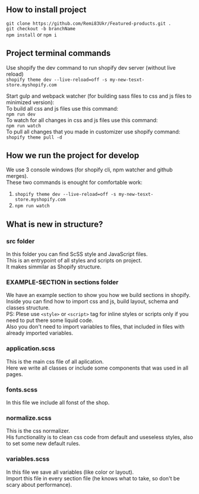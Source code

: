 ## How to install project
``` git clone https://github.com/Remi83Ukr/Featured-products.git . ```  
``` git checkout -b branchName ```  
``` npm install ``` or ``` npm i ```

## Project terminal commands
Use shopify the dev command to run shopify dev server (without live reload)  
``` shopify theme dev --live-reload=off -s my-new-tesxt-store.myshopify.com ```

Start gulp and webpack watcher (for building sass files to css and js files to minimized version):  
To build all css and js files use this command:  
``` npm run dev ```  
To watch for all changes in css and js files use this command:  
``` npm run watch ```  
To pull all changes that you made in customizer use shopify command:
``` shopify theme pull -d ```

## How we run the project for develop
We use 3 console windows (for shopify cli, npm watcher and github merges).  
These two commands is enought for comfortable work:  
1) ``` shopify theme dev --live-reload=off -s my-new-tesxt-store.myshopify.com ```
2) ``` npm run watch ```

## What is new in structure?
### src folder
In this folder you can find ScSS style and JavaScript files.  
This is an entrypoint of all styles and scripts on project.  
It makes simmilar as Shopify structure.

### EXAMPLE-SECTION in sections folder
We have an example section to show you how we build sections in shopify.  
Inside you can find how to import css and js, build layout, schema and classes structure.  
PS: Plese use `<style>` or `<script>` tag for inline styles or scripts only if you need to put there some liquid code.  
Also you don't need to import variables to files, that included in files with already imported variables.

### application.scss
This is the main css file of all aplication.  
Here we write all classes or include some components that was used in all pages.

### fonts.scss
In this file we include all fonst of the shop.

### normalize.scss
This is the css normalizer.  
His functionality is to clean css code from default and useseless styles, also to set some new default rules.

### variables.scss
In this file we save all variables (like color or layout).  
Import this file in every section file (he knows what to take, so don't be scary about performance).
